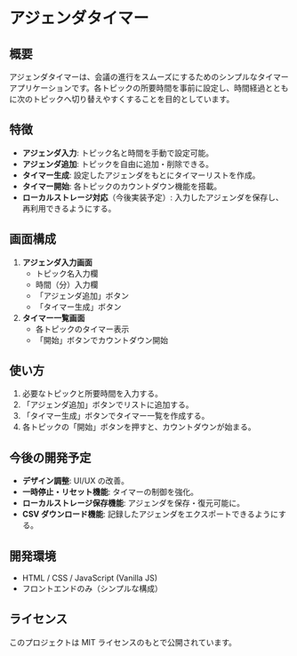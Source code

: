 # アジェンダタイマー

## 概要

アジェンダタイマーは、会議の進行をスムーズにするためのシンプルなタイマーアプリケーションです。各トピックの所要時間を事前に設定し、時間経過とともに次のトピックへ切り替えやすくすることを目的としています。

## 特徴

- **アジェンダ入力**: トピック名と時間を手動で設定可能。
- **アジェンダ追加**: トピックを自由に追加・削除できる。
- **タイマー生成**: 設定したアジェンダをもとにタイマーリストを作成。
- **タイマー開始**: 各トピックのカウントダウン機能を搭載。
- **ローカルストレージ対応**（今後実装予定）: 入力したアジェンダを保存し、再利用できるようにする。

## 画面構成

1. **アジェンダ入力画面**
   - トピック名入力欄
   - 時間（分）入力欄
   - 「アジェンダ追加」ボタン
   - 「タイマー生成」ボタン
2. **タイマー一覧画面**
   - 各トピックのタイマー表示
   - 「開始」ボタンでカウントダウン開始

## 使い方

1. 必要なトピックと所要時間を入力する。
2. 「アジェンダ追加」ボタンでリストに追加する。
3. 「タイマー生成」ボタンでタイマー一覧を作成する。
4. 各トピックの「開始」ボタンを押すと、カウントダウンが始まる。

## 今後の開発予定

- **デザイン調整**: UI/UX の改善。
- **一時停止・リセット機能**: タイマーの制御を強化。
- **ローカルストレージ保存機能**: アジェンダを保存・復元可能に。
- **CSV ダウンロード機能**: 記録したアジェンダをエクスポートできるようにする。

## 開発環境

- HTML / CSS / JavaScript (Vanilla JS)
- フロントエンドのみ（シンプルな構成）

## ライセンス

このプロジェクトは MIT ライセンスのもとで公開されています。
